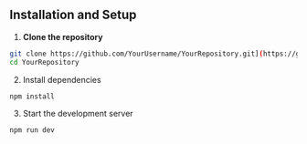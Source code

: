 ## Installation and Setup

1. **Clone the repository**  
```bash
git clone https://github.com/YourUsername/YourRepository.git](https://github.com/DDaaSD/Andrey-Kornienko-employees.git)
cd YourRepository
```
2. Install dependencies
```bash
npm install
```
3. Start the development server
```bash
npm run dev
```
